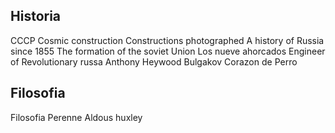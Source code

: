## Historia
CCCP Cosmic construction Constructions photographed
A history of Russia since 1855
The formation of the soviet Union
Los nueve ahorcados
Engineer of Revolutionary russa Anthony Heywood
Bulgakov Corazon de Perro

## Filosofia
Filosofia Perenne Aldous huxley

